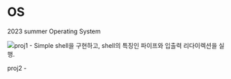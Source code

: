 # OS
2023 summer Operating System


<img src="https://capsule-render.vercel.app/api?type=모양&color=색상코드&height=높이&section=header&text=텍스트&fontSize=텍스트크기" />proj1 - Simple shell을 구현하고, shell의 특징인 파이프와 입출력 리다이렉션을 실행.

proj2 - 

